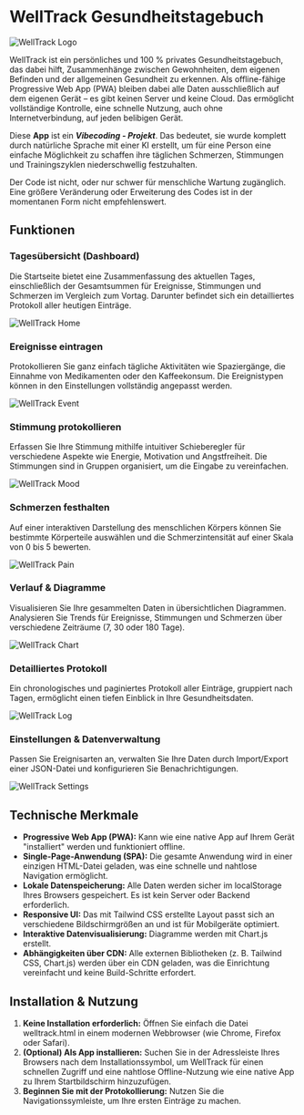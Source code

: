 # **WellTrack Gesundheitstagebuch**
![WellTrack Logo](icon-192.png)

WellTrack ist ein persönliches und 100 % privates Gesundheitstagebuch, das dabei hilft, Zusammenhänge zwischen Gewohnheiten, dem eigenen Befinden und der allgemeinen Gesundheit zu erkennen. Als offline-fähige Progressive Web App (PWA) bleiben dabei alle Daten ausschließlich auf dem eigenen Gerät – es gibt keinen Server und keine Cloud. Das ermöglicht vollständige Kontrolle, eine schnelle Nutzung, auch ohne Internetverbindung, auf jeden belibigen Gerät.

Diese **App** ist ein ***Vibecoding - Projekt***. Das bedeutet, sie wurde komplett durch natürliche Sprache mit einer KI erstellt, um für eine Person eine einfache Möglichkeit zu schaffen ihre täglichen Schmerzen, Stimmungen und Trainingszyklen niederschwellig festzuhalten.

Der Code ist nicht, oder nur schwer für menschliche Wartung zugänglich. Eine größere Veränderung oder Erweiterung des Codes ist in der momentanen Form nicht empfehlenswert.

## **Funktionen**

### **Tagesübersicht (Dashboard)**

Die Startseite bietet eine Zusammenfassung des aktuellen Tages, einschließlich der Gesamtsummen für Ereignisse, Stimmungen und Schmerzen im Vergleich zum Vortag. Darunter befindet sich ein detailliertes Protokoll aller heutigen Einträge.

![WellTrack Home](screenshots/welltrack-home.png)

### **Ereignisse eintragen**

Protokollieren Sie ganz einfach tägliche Aktivitäten wie Spaziergänge, die Einnahme von Medikamenten oder den Kaffeekonsum. Die Ereignistypen können in den Einstellungen vollständig angepasst werden.

![WellTrack Event](screenshots/welltrack-event-entry.png)

### **Stimmung protokollieren**

Erfassen Sie Ihre Stimmung mithilfe intuitiver Schieberegler für verschiedene Aspekte wie Energie, Motivation und Angstfreiheit. Die Stimmungen sind in Gruppen organisiert, um die Eingabe zu vereinfachen.

![WellTrack Mood](screenshots/welltrack-mood-entry.png)

### **Schmerzen festhalten**

Auf einer interaktiven Darstellung des menschlichen Körpers können Sie bestimmte Körperteile auswählen und die Schmerzintensität auf einer Skala von 0 bis 5 bewerten.

![WellTrack Pain](screenshots/welltrack-pain-entry.png)

### **Verlauf & Diagramme**

Visualisieren Sie Ihre gesammelten Daten in übersichtlichen Diagrammen. Analysieren Sie Trends für Ereignisse, Stimmungen und Schmerzen über verschiedene Zeiträume (7, 30 oder 180 Tage).

![WellTrack Chart](screenshots/welltrack-chart.png)

### **Detailliertes Protokoll**

Ein chronologisches und paginiertes Protokoll aller Einträge, gruppiert nach Tagen, ermöglicht einen tiefen Einblick in Ihre Gesundheitsdaten.

![WellTrack Log](screenshots/welltrack-log.png)

### **Einstellungen & Datenverwaltung**

Passen Sie Ereignisarten an, verwalten Sie Ihre Daten durch Import/Export einer JSON-Datei und konfigurieren Sie Benachrichtigungen.

![WellTrack Settings](screenshots/welltrack-settings.png)

## **Technische Merkmale**

* **Progressive Web App (PWA):** Kann wie eine native App auf Ihrem Gerät "installiert" werden und funktioniert offline.
* **Single-Page-Anwendung (SPA):** Die gesamte Anwendung wird in einer einzigen HTML-Datei geladen, was eine schnelle und nahtlose Navigation ermöglicht.
* **Lokale Datenspeicherung:** Alle Daten werden sicher im localStorage Ihres Browsers gespeichert. Es ist kein Server oder Backend erforderlich.
* **Responsive UI:** Das mit Tailwind CSS erstellte Layout passt sich an verschiedene Bildschirmgrößen an und ist für Mobilgeräte optimiert.
* **Interaktive Datenvisualisierung:** Diagramme werden mit Chart.js erstellt.
* **Abhängigkeiten über CDN:** Alle externen Bibliotheken (z. B. Tailwind CSS, Chart.js) werden über ein CDN geladen, was die Einrichtung vereinfacht und keine Build-Schritte erfordert.

## **Installation & Nutzung**

1. **Keine Installation erforderlich:** Öffnen Sie einfach die Datei welltrack.html in einem modernen Webbrowser (wie Chrome, Firefox oder Safari).
2. **(Optional) Als App installieren:** Suchen Sie in der Adressleiste Ihres Browsers nach dem Installationssymbol, um WellTrack für einen schnellen Zugriff und eine nahtlose Offline-Nutzung wie eine native App zu Ihrem Startbildschirm hinzuzufügen.
3. **Beginnen Sie mit der Protokollierung:** Nutzen Sie die Navigationssymleiste, um Ihre ersten Einträge zu machen.
